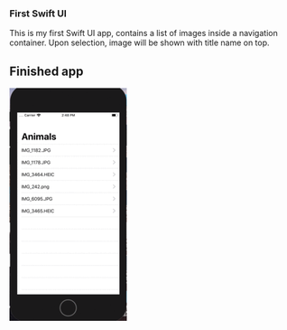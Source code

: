 ### First Swift UI

This is my first Swift UI app, contains a list of images inside a navigation container.
Upon selection, image will be shown with title name on top.

## Finished app

![Finished App](https://github.com/dtnnguyen/SwiftUIFirst/blob/master/firstSwiftUI.gif)
